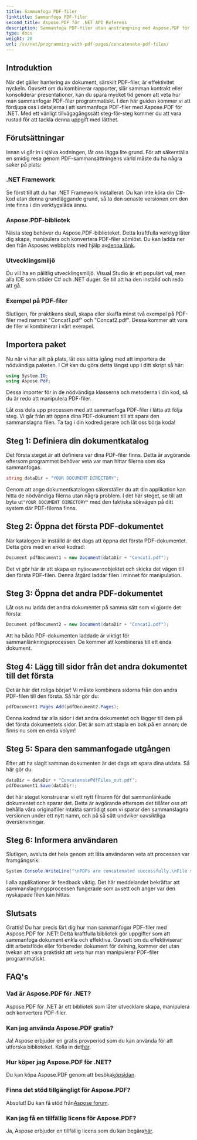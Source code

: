 ```yaml
---
title: Sammanfoga PDF-filer
linktitle: Sammanfoga PDF-filer
second_title: Aspose.PDF för .NET API Referens
description: Sammanfoga PDF-filer utan ansträngning med Aspose.PDF för .NET med denna omfattande steg-för-steg-guide.
type: docs
weight: 20
url: /sv/net/programming-with-pdf-pages/concatenate-pdf-files/
---
```

## Introduktion

När det gäller hantering av dokument, särskilt PDF-filer, är effektivitet nyckeln. Oavsett om du kombinerar rapporter, slår samman kontrakt eller konsoliderar presentationer, kan du spara mycket tid genom att veta hur man sammanfogar PDF-filer programmatiskt. I den här guiden kommer vi att fördjupa oss i detaljerna i att sammanfoga PDF-filer med Aspose.PDF för .NET. Med ett vänligt tillvägagångssätt steg-för-steg kommer du att vara rustad för att tackla denna uppgift med lätthet.

## Förutsättningar

Innan vi går in i själva kodningen, låt oss lägga lite grund. För att säkerställa en smidig resa genom PDF-sammansättningens värld måste du ha några saker på plats:

### .NET Framework

Se först till att du har .NET Framework installerat. Du kan inte köra din C#-kod utan denna grundläggande grund, så ta den senaste versionen om den inte finns i din verktygslåda ännu.

### Aspose.PDF-bibliotek

 Nästa steg behöver du Aspose.PDF-biblioteket. Detta kraftfulla verktyg låter dig skapa, manipulera och konvertera PDF-filer sömlöst. Du kan ladda ner den från Asposes webbplats med hjälp av[denna länk](https://releases.aspose.com/pdf/net/).

### Utvecklingsmiljö

Du vill ha en pålitlig utvecklingsmiljö. Visual Studio är ett populärt val, men alla IDE som stöder C# och .NET duger. Se till att ha den inställd och redo att gå.

### Exempel på PDF-filer

Slutligen, för praktikens skull, skapa eller skaffa minst två exempel på PDF-filer med namnet "Concat1.pdf" och "Concat2.pdf". Dessa kommer att vara de filer vi kombinerar i vårt exempel.

## Importera paket

Nu när vi har allt på plats, låt oss sätta igång med att importera de nödvändiga paketen. I C# kan du göra detta längst upp i ditt skript så här:

```csharp
using System.IO;
using Aspose.Pdf;
```

Dessa importer för in de nödvändiga klasserna och metoderna i din kod, så du är redo att manipulera PDF-filer.

Låt oss dela upp processen med att sammanfoga PDF-filer i lätta att följa steg. Vi går från att öppna dina PDF-dokument till att spara den sammanslagna filen. Ta tag i din kodredigerare och låt oss börja koda!

## Steg 1: Definiera din dokumentkatalog

Det första steget är att definiera var dina PDF-filer finns. Detta är avgörande eftersom programmet behöver veta var man hittar filerna som ska sammanfogas.

```csharp
string dataDir = "YOUR DOCUMENT DIRECTORY";
```

 Genom att ange dokumentkatalogen säkerställer du att din applikation kan hitta de nödvändiga filerna utan några problem. I det här steget, se till att byta ut`"YOUR DOCUMENT DIRECTORY"` med den faktiska sökvägen på ditt system där PDF-filerna finns.

## Steg 2: Öppna det första PDF-dokumentet

När katalogen är inställd är det dags att öppna det första PDF-dokumentet. Detta görs med en enkel kodrad:

```csharp
Document pdfDocument1 = new Document(dataDir + "Concat1.pdf");
```

 Det vi gör här är att skapa en ny`Document`objektet och skicka det vägen till den första PDF-filen. Denna åtgärd laddar filen i minnet för manipulation.

## Steg 3: Öppna det andra PDF-dokumentet

Låt oss nu ladda det andra dokumentet på samma sätt som vi gjorde det första:

```csharp
Document pdfDocument2 = new Document(dataDir + "Concat2.pdf");
```

Att ha båda PDF-dokumenten laddade är viktigt för sammanlänkningsprocessen. De kommer att kombineras till ett enda dokument.

## Steg 4: Lägg till sidor från det andra dokumentet till det första

Det är här det roliga börjar! Vi måste kombinera sidorna från den andra PDF-filen till den första. Så här gör du:

```csharp
pdfDocument1.Pages.Add(pdfDocument2.Pages);
```

Denna kodrad tar alla sidor i det andra dokumentet och lägger till dem på det första dokumentets sidor. Det är som att stapla en bok på en annan; de finns nu som en enda volym!

## Steg 5: Spara den sammanfogade utgången

Efter att ha slagit samman dokumenten är det dags att spara dina utdata. Så här gör du:

```csharp
dataDir = dataDir + "ConcatenatePdfFiles_out.pdf";
pdfDocument1.Save(dataDir);
```

det här steget konstruerar vi ett nytt filnamn för det sammanlänkade dokumentet och sparar det. Detta är avgörande eftersom det tillåter oss att behålla våra originalfiler intakta samtidigt som vi sparar den sammanslagna versionen under ett nytt namn, och på så sätt undviker oavsiktliga överskrivningar.

## Steg 6: Informera användaren

Slutligen, avsluta det hela genom att låta användaren veta att processen var framgångsrik:

```csharp
System.Console.WriteLine("\nPDFs are concatenated successfully.\nFile saved at " + dataDir);
```

I alla applikationer är feedback viktig. Det här meddelandet bekräftar att sammanslagningsprocessen fungerade som avsett och anger var den nyskapade filen kan hittas.

## Slutsats

Grattis! Du har precis lärt dig hur man sammanfogar PDF-filer med Aspose.PDF för .NET! Detta kraftfulla bibliotek gör uppgifter som att sammanfoga dokument enkla och effektiva. Oavsett om du effektiviserar ditt arbetsflöde eller förbereder dokument för delning, kommer det utan tvekan att vara praktiskt att veta hur man manipulerar PDF-filer programmatiskt.


## FAQ's

### Vad är Aspose.PDF för .NET?  
Aspose.PDF för .NET är ett bibliotek som låter utvecklare skapa, manipulera och konvertera PDF-filer.

### Kan jag använda Aspose.PDF gratis?  
Ja! Aspose erbjuder en gratis provperiod som du kan använda för att utforska biblioteket. Kolla in det[här](https://releases.aspose.com/).

### Hur köper jag Aspose.PDF för .NET?  
Du kan köpa Aspose.PDF genom att besöka[köpsidan](https://purchase.aspose.com/buy).

### Finns det stöd tillgängligt för Aspose.PDF?  
 Absolut! Du kan få stöd från[Aspose forum](https://forum.aspose.com/c/pdf/10).

### Kan jag få en tillfällig licens för Aspose.PDF?  
 Ja, Aspose erbjuder en tillfällig licens som du kan begära[här](https://purchase.aspose.com/temporary-license/).